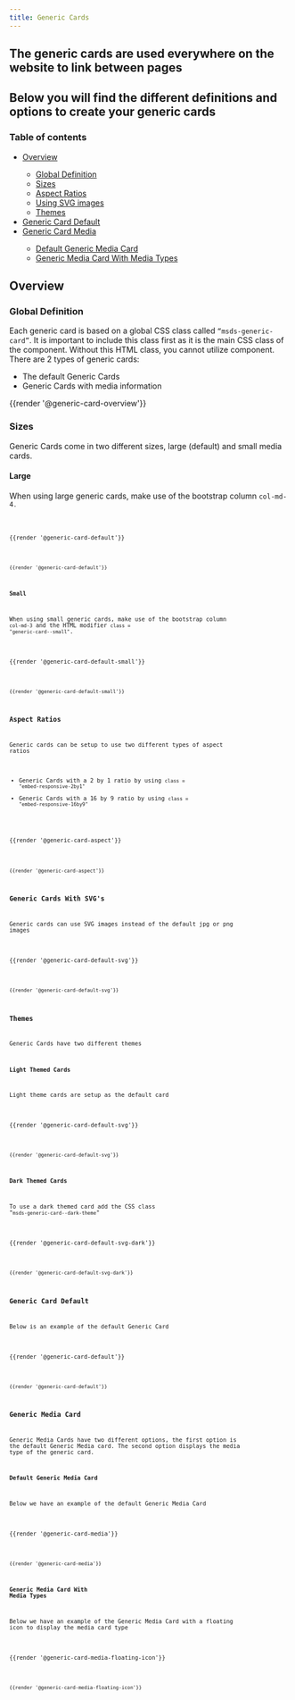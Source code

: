 ```yaml
---
title: Generic Cards
---
```


## The generic cards are used everywhere on the website to link between pages
## Below you will find the different definitions and options to create your generic cards

### Table of contents
<div class="row">
    <div class="col-6">
        <ul class="document__unordered-list">
            <li class="document__unordered-list-item"> 
                 <a class="msds-link"href="#overview">Overview</a>
            </li>
            <ul class="document__unordered-list">
                <li class="document__unordered-list-item">
                  <a class="msds-link"href="#global-definition">Global Definition</a>
                </li>
                <li class="document__unordered-list-item">
                  <a class="msds-link"href="#sizes">Sizes</a>
                </li>
                <li class="document__unordered-list-item">
                  <a class="msds-link"href="#aspect-ratios">Aspect Ratios</a>
                </li>
                <li class="document__unordered-list-item">
                  <a class="msds-link"href="#generic-cards-with-svgs">Using SVG images</a>
                </li>
                <li class="document__unordered-list-item">
                  <a class="msds-link"href="#themes">Themes</a>
                </li>
            </ul>
            <li class="document__unordered-list-item"> 
                 <a class="msds-link"href="#generic-card-default">Generic Card Default</a>
            </li>
            <li class="document__unordered-list-item"> 
                 <a class="msds-link"href="#generic-card-without-an-image">Generic Card Media</a>
            </li>
            <ul class="document__unordered-list">
              <li class="document__unordered-list-item">
                <a class="msds-link"href="#default-generic-media-card">Default Generic Media Card</a>
              </li>
              <li class="document__unordered-list-item">
                <a class="msds-link"href="#generic-media-card-with-media-types">Generic Media Card With Media Types</a>
              </li>
            </ul>
        </ul>
    </div>
</div>

## Overview
### Global Definition
Each generic card is based on a global CSS class called <code>“msds-generic-card”</code>. It is important to include this class first as it is the main CSS class of the component. Without this HTML class, you cannot utilize component. 
There are 2 types of generic cards:
-	The default Generic Cards
-	Generic Cards with media information

<div class="element-preview">
  <div class="element-preview__inner">{{render '@generic-card-overview'}}</div>
</div>

### Sizes
Generic Cards come in two different sizes, large (default) and small media cards.

#### Large
When using large generic cards, make use of the bootstrap column <code>col-md-4<code>.

<div class="element-preview">
  <div class="element-preview__inner">{{render '@generic-card-default'}}</div>
</div>

```html
{{render '@generic-card-default'}}
```

#### Small
When using small generic cards, make use of the bootstrap column <code>col-md-3</code> and the HTML modifier <code>class = "generic-card\--small"</code>.

<div class="element-preview">
  <div class="element-preview__inner">{{render '@generic-card-default-small'}}</div>
</div>

```html
{{render '@generic-card-default-small'}}
```

### Aspect Ratios
Generic cards can be setup to use two different types of aspect ratios
-	Generic Cards with a 2 by 1 ratio by using <code>class = "embed-responsive-2by1"</code>
-	Generic Cards with a 16 by 9 ratio by using <code>class = "embed-responsive-16by9"</code>

<div class="element-preview">
  <div class="element-preview__inner">{{render '@generic-card-aspect'}}</div>
</div>

```html
{{render '@generic-card-aspect'}}
```

### Generic Cards With SVG's
Generic cards can use SVG images instead of the default jpg or png images

<div class="element-preview">
  <div class="element-preview__inner">{{render '@generic-card-default-svg'}}</div>
</div>

```html
{{render '@generic-card-default-svg'}}
```

### Themes
Generic Cards have two different themes

#### Light Themed Cards
Light theme cards are setup as the default card

<div class="element-preview">
  <div class="element-preview__inner">{{render '@generic-card-default-svg'}}</div>
</div>

```html
{{render '@generic-card-default-svg'}}
```

#### Dark Themed Cards
To use a dark themed card add the CSS class "<code>msds-generic-card\--dark-theme</code>"

<div class="element-preview-dark">
  <div class="element-preview__inner">{{render '@generic-card-default-svg-dark'}}</div>
</div>

```html
{{render '@generic-card-default-svg-dark'}}
```

### Generic Card Default
Below is an example of the default Generic Card 

<div class="element-preview">
  <div class="element-preview__inner">{{render '@generic-card-default'}}</div>
</div>

```html
{{render '@generic-card-default'}}
```

### Generic Media Card 
Generic Media Cards have two different options, the first option is the default Generic Media card. The second option displays the media type of the generic card.

#### Default Generic Media Card 
Below we have an example of the default Generic Media Card
<div class="element-preview">
  <div class="element-preview__inner">{{render '@generic-card-media'}}</div>
</div>

```html
{{render '@generic-card-media'}}
```

#### Generic Media Card With Media Types
Below we have an example of the Generic Media Card with a floating icon to display the media card type
<div class="element-preview">
  <div class="element-preview__inner">{{render '@generic-card-media-floating-icon'}}</div>
</div>

```html
{{render '@generic-card-media-floating-icon'}}
```
